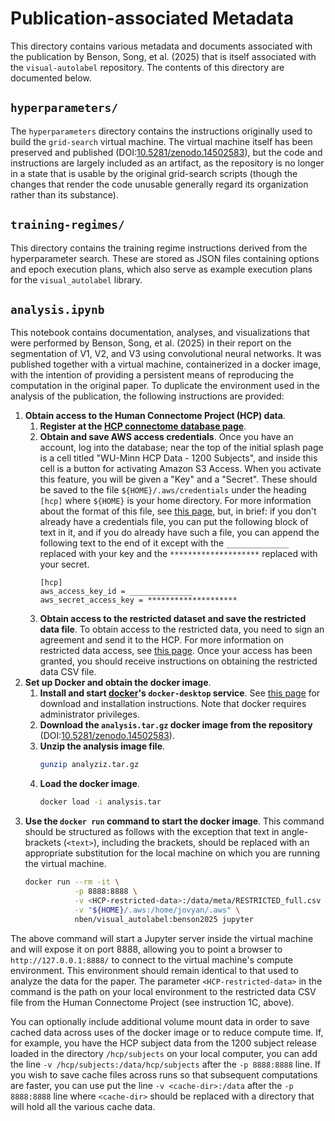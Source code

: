 # Publication-associated Metadata

This directory contains various metadata and documents associated with the
publication by Benson, Song, et al. (2025) that is itself associated with the
`visual-autolabel` repository. The contents of this directory are documented
below.


## `hyperparameters/`

The `hyperparameters` directory contains the instructions originally used to
build the `grid-search` virtual machine. The virtual machine itself has been
preserved and published
(DOI:[10.5281/zenodo.14502583](https://doi.org/10.5281/zenodo.14502583)), but
the code and instructions are largely included as an artifact, as the repository
is no longer in a state that is usable by the original grid-search scripts
(though the changes that render the code unusable generally regard its
organization rather than its substance).


## `training-regimes/`

This directory contains the training regime instructions derived from the
hyperparameter search. These are stored as JSON files containing options and
epoch execution plans, which also serve as example execution plans for the
`visual_autolabel` library.


## `analysis.ipynb`

This notebook contains documentation, analyses, and visualizations that were
performed by Benson, Song, et al. (2025) in their report on the segmentation of
V1, V2, and V3 using convolutional neural networks. It was published together
with a virtual machine, containerized in a docker image, with the intention of
providing a persistent means of reproducing the computation in the original
paper. To duplicate the environment used in the analysis of the publication, the
following instructions are provided:

1. **Obtain access to the Human Connectome Project (HCP) data**.
    1. **Register at the [HCP connectome database page](https://db.humanconnectome.org/)**.
    2. **Obtain and save AWS access credentials**. Once you have an account, log
       into the database; near the top of the initial splash page is a cell
       titled "WU-Minn HCP Data - 1200 Subjects", and inside this cell is a
       button for activating Amazon S3 Access. When you activate this feature,
       you will be given a "Key" and a "Secret". These should be saved to the
       file `${HOME}/.aws/credentials` under the heading `[hcp]` where `${HOME}`
       is your home directory. For more information about the format of this
       file, see [this
       page](https://docs.aws.amazon.com/cli/v1/userguide/cli-configure-files.html),
       but, in brief: if you don't already have a credentials file, you can put
       the following block of text in it, and if you do already have such a
       file, you can append the following text to the end of it except with the
       `______________` replaced with your key and the
       `********************` replaced with your secret.  
       ```
       [hcp]
       aws_access_key_id = ______________
       aws_secret_access_key = ********************
       ```
    3. **Obtain access to the restricted dataset and save the restricted data
       file**. To obtain access to the restricted data, you need to sign an
       agreement and send it to the HCP. For more information on restricted data
       access, see [this
       page](https://www.humanconnectome.org/study/hcp-young-adult/document/restricted-data-usage). Once
       your access has been granted, you should receive instructions on
       obtaining the restricted data CSV file.
2. **Set up Docker and obtain the docker image**.
    1. **Install and start [docker](https://docker.com/)'s `docker-desktop`
       service**. See [this
       page](https://docs.docker.com/get-started/get-docker/) for download and
       installation instructions. Note that docker requires administrator
       privileges.
    2. **Download the `analysis.tar.gz` docker image from the repository**
       (DOI:[10.5281/zenodo.14502583](https://doi.org/10.5281/zenodo.14502583)).
    3. **Unzip the analysis image file**.  
       ```bash
       gunzip analyziz.tar.gz
       ```
    4. **Load the docker image**.  
       ```bash
       docker load -i analysis.tar
       ```
3. **Use the `docker run` command to start the docker image**. This command
   should be structured as follows with the exception that text in
   angle-brackets (`<text>`), including the brackets, should be replaced with an
   appropriate substitution for the local machine on which you are running the
   virtual machine.  
   ```bash
   docker run --rm -it \
              -p 8888:8888 \
              -v <HCP-restricted-data>:/data/meta/RESTRICTED_full.csv \
              -v "${HOME}/.aws:/home/jovyan/.aws" \
              nben/visual_autolabel:benson2025 jupyter
   ```

The above command will start a Jupyter server inside the virtual machine and
will expose it on port 8888, allowing you to point a browser to
`http://127.0.0.1:8888/` to connect to the virtual machine's compute
environment. This environment should remain identical to that used to analyze
the data for the paper. The parameter `<HCP-restricted-data>` in the command is
the path on your local environment to the restricted data CSV file from the
Human Connectome Project (see instruction 1C, above).
                                                                                                                                              
You can optionally include additional volume mount data in order to save cached
data across uses of the docker image or to reduce compute time. If, for example,
you have the HCP subject data from the 1200 subject release loaded in the
directory `/hcp/subjects` on your local computer, you can add the line `-v
/hcp/subjects:/data/hcp/subjects` after the `-p 8888:8888` line. If you wish to
save cache files across runs so that subsequent computations are faster, you can
use put the line `-v <cache-dir>:/data` after the `-p 8888:8888` line where
`<cache-dir>` should be replaced with a directory that will hold all the various
cache data.

